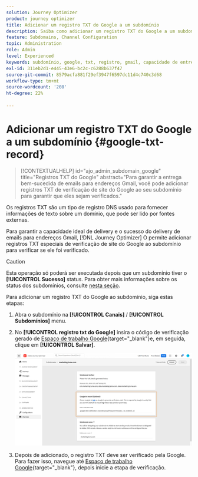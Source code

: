 ```yaml
---
solution: Journey Optimizer
product: journey optimizer
title: Adicionar um registro TXT do Google a um subdomínio
description: Saiba como adicionar um registro TXT do Google a um subdomínio
feature: Subdomains, Channel Configuration
topic: Administration
role: Admin
level: Experienced
keywords: subdomínio, google, txt, registro, gmail, capacidade de entrega
exl-id: 311eb2d1-e445-43e6-bc2c-c6288b637f47
source-git-commit: 8579acfa881f29ef3947f6597dc11d4c740c3d68
workflow-type: tm+mt
source-wordcount: '208'
ht-degree: 22%

---
```


# Adicionar um registro TXT do Google a um subdomínio {#google-txt-record}

>[!CONTEXTUALHELP]
>id="ajo_admin_subdomain_google"
>title="Registros TXT do Google"
>abstract="Para garantir a entrega bem-sucedida de emails para endereços Gmail, você pode adicionar registros TXT de verificação de site do Google ao seu subdomínio para garantir que eles sejam verificados."

Os registros TXT são um tipo de registro DNS usado para fornecer informações de texto sobre um domínio, que pode ser lido por fontes externas.

Para garantir a capacidade ideal de delivery e o sucesso do delivery de emails para endereços Gmail, [!DNL Journey Optimizer] O permite adicionar registros TXT especiais de verificação de site do Google ao subdomínio para verificar se ele foi verificado.

>[!CAUTION]
>
> Esta operação só poderá ser executada depois que um subdomínio tiver o **[!UICONTROL Sucesso]** status. Para obter mais informações sobre os status dos subdomínios, consulte [nesta seção](about-subdomain-delegation.md#access-delegated-subdomains).

Para adicionar um registro TXT do Google ao subdomínio, siga estas etapas:

1. Abra o subdomínio na **[!UICONTROL Canais]** / **[!UICONTROL Subdomínios]** menu.

1. No **[!UICONTROL registro txt do Google]** insira o código de verificação gerado de [Espaço de trabalho Google](https://support.google.com/a/answer/183895){target="_blank"}<!--G Suite Admin tools-->e, em seguida, clique em **[!UICONTROL Salvar]**.

   ![](assets/subdomain-google-txt.png)

1. Depois de adicionado, o registro TXT deve ser verificado pela Google. Para fazer isso, navegue até [Espaço de trabalho Google](https://support.google.com/a/answer/183895){target="_blank"}<!--G Suite Admin tools-->, depois inicie a etapa de verificação.
